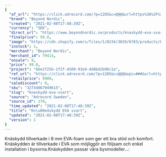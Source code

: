 ```yaml
---
{
  "af_url": "https://click.adrecord.com/?p=1205&c=@@@&url=https%3A%2F%2Fwww.beyondnordic.se%2Fproducts%2Fknaskydd-eva-svart",
  "brand": "Beyond Nordic",
  "created": "2021-02-08T17:48:39Z",
  "currency": "SEK",
  "direct_url": "https://www.beyondnordic.se/products/knaskydd-eva-svart",
  "finalprice": 99.0,
  "image": "https://cdn.shopify.com/s/files/1/0234/3819/6783/products/bn-kneepad-2000x_2048x2048.jpg",
  "instock": 1,
  "merchant": "Beyond Nordic",
  "merchant_id": 79414,
  "onsale": 0,
  "price": 99.0,
  "project": "6be1f25b-1f2f-4509-93e9-dd8b42b96c1a",
  "ref_url": "https://click.adrecord.com/?p=1205&c=@@@&epi=###&url=https%3A%2F%2Fwww.beyondnordic.se%2Fproducts%2Fknaskydd-eva-svart",
  "retailprice": 9900,
  "salediscount": 0,
  "sku": "32734067949615",
  "slug": "knaskydd-eva-svart",
  "source": "Adrecord Sweden",
  "source_id": 270,
  "time_updated": "2021-02-08T17:48:39Z",
  "title": "Kn\u00e4skydd EVA svart",
  "updated": "2021-02-08T17:48:39Z",
  "version": 1
}
---
```


Knäskydd tillverkade i 8 mm EVA-foam som ger ett bra stöd och komfort. Knäskydden är tillverkade i EVA som möjliggör en följsam och enkel installation i byxorna.Knäskydden passar våra byxmodeller…:
